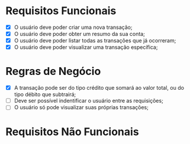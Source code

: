 # Requisitos Funcionais

- [x] O usuário deve poder criar uma nova transação;
- [x] O usuário deve poder obter um resumo da sua conta;
- [x] O usuário deve poder listar todas as transações que já ocorreram; 
- [x] O usuário deve poder visualizar uma transação específica;

# Regras de Negócio

- [x] A transação pode ser do tipo crédito que somará ao valor total, ou do tipo débito que subtrairá;
- [ ] Deve ser possível indentificar o usuário entre as requisições;
- [ ] O usuário só pode visualizar suas próprias transações;

# Requisitos Não Funcionais


